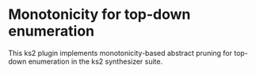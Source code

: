 # Monotonicity for top-down enumeration

This ks2 plugin implements monotonicity-based abstract pruning for top-down enumeration
in the ks2 synthesizer suite.
